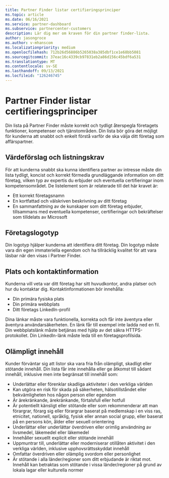```yaml
---
title: Partner Finder listar certifieringsprinciper
ms.topic: article
ms.date: 06/16/2021
ms.service: partner-dashboard
ms.subservice: partnercenter-customers
description: Lär dig mer om kraven för din partner finder-lista.
author: jasongroce
ms.author: v-mhanscom
ms.localizationpriority: medium
ms.openlocfilehash: 712b26d56886b5265038a385dbf1ce1e68bb5081
ms.sourcegitcommit: 37eac16c4339cb97831eb2a86d156c45bdf6a531
ms.translationtype: MT
ms.contentlocale: sv-SE
ms.lasthandoff: 09/13/2021
ms.locfileid: "126246745"
---
```

# <a name="partner-finder-listing-certification-policies"></a>Partner Finder listar certifieringsprinciper

Din lista på Partner Finder måste korrekt och tydligt återspegla företagets funktioner, kompetenser och tjänstområden. Din lista bör göra det möjligt för kunderna att snabbt och enkelt förstå varför de ska välja ditt företag som affärspartner.

## <a name="value-proposition-and-listing-requirements"></a>Värdeförslag och listningskrav

För att kunderna snabbt ska kunna identifiera partner av intresse måste din lista tydligt, koncist och korrekt förmedla grundläggande information om ditt företag, vilken typ av expertis du erbjuder och eventuella certifieringar inom kompetensområdet. De listelement som är relaterade till det här kravet är:

- Ett korrekt företagsnamn
- En kortfattad och välskriven beskrivning av ditt företag
- En sammanfattning av de kunskaper som ditt företag erbjuder, tillsammans med eventuella kompetenser, certifieringar och bekräftelser som tilldelats av Microsoft

## <a name="company-logo"></a>Företagslogotyp

Din logotyp hjälper kunderna att identifiera ditt företag. Din logotyp måste vara din egen immateriella egendom och ha tillräcklig kvalitet för att vara läsbar när den visas i Partner Finder.

## <a name="location-and-contact-information"></a>Plats och kontaktinformation

Kunderna vill veta var ditt företag har sitt huvudkontor, andra platser och hur du kontaktar dig. Kontaktinformationen bör innehålla:

- Din primära fysiska plats
- Din primära webbplats
- Ditt företags LinkedIn-profil

Dina länkar måste vara funktionella, korrekta och får inte äventyra eller äventyra användarsäkerheten. En länk får till exempel inte ladda ned en fil. Din webbplatslänk måste betjänas med hjälp av det säkra HTTPS-protokollet. Din LinkedIn-länk måste leda till en företagsprofilsida.

## <a name="inappropriate-content"></a>Olämpligt innehåll

Kunder förväntar sig att listor ska vara fria från olämpligt, skadligt eller stötande innehåll. Din lista får inte innehålla eller ge åtkomst till sådant innehåll, inklusive men inte begränsat till innehåll som:

- Underlättar eller förenklar skadliga aktiviteter i den verkliga världen
- Kan utgöra en risk för skada på säkerheten, hälsotillståndet eller bekvämligheten hos någon person eller egendom
- Är ärekränkande, ärekränkande, förtalsfull eller hotfull
- Är potentiellt känsligt eller stötande eller som rekommenderar att man förargrar, förarg sig eller förargrar baserat på medlemskap i en viss ras, etnicitet, nationell, språklig, fysisk eller annan social grupp, eller baserat på en persons kön, ålder eller sexuell orientering
- Underlättar eller underlättar överdriven eller orimlig användning av livsmedel, läkemedel eller läkemedel
- Innehåller sexuellt explicit eller stötande innehåll
- Uppmuntrar till, underlättar eller moderniserar otillåten aktivitet i den verkliga världen, inklusive upphovsrättsskyddat innehåll
- Omfattar överdriven eller olämplig svordom eller personlighet
- Är stötande i alla länder/regioner som ditt erbjudande är riktat mot. Innehåll kan betraktas som stötande i vissa länder/regioner på grund av lokala lagar eller kulturella normer
